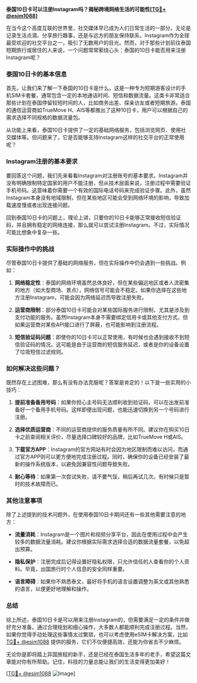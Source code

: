 **泰国10日卡可以注册Instagram吗？揭秘跨境网络生活的可能性[[TG💪+ @esim1088](https://t.me/s/esim1088)]**

在当今这个高度互联的世界里，社交媒体早已成为人们日常生活的一部分。无论是记录生活点滴、分享旅行趣事，还是与远方的朋友保持联系，Instagram作为全球最受欢迎的社交平台之一，吸引了无数用户的目光。然而，对于那些计划前往泰国短期旅行或居住的人来说，一个问题常常萦绕心头：泰国的10日卡能否用来注册Instagram呢？

### 泰国10日卡的基本信息

首先，让我们来了解一下泰国的10日卡是什么。这是一种专为短期游客设计的手机SIM卡套餐，通常包含一定的本地通话时间、短信和数据流量。这类卡非常适合那些计划在泰国停留较短时间的人，比如商务出差、探亲访友或者短期旅游。泰国的通信运营商如TrueMove H、AIS等都推出了这种10日卡，用户可以根据自己的需求选择不同规格的数据流量包。

从功能上来看，泰国10日卡提供了一定的基础网络服务，包括浏览网页、使用社交媒体等。但问题来了，它是否能够支持Instagram这样的社交平台的正常使用呢？

### Instagram注册的基本要求

要回答这个问题，我们先来看看Instagram对注册账号的基本要求。Instagram并没有明确限制特定国家的用户不能注册，但从技术层面来说，注册过程中需要验证手机号码。这意味着你需要一个有效的国际电话号码来完成验证步骤。此外，虽然Instagram本身没有地域限制，但在某些地区可能会受到网络环境的影响，导致加载速度慢或者出现连接问题。

回到泰国10日卡的问题上，理论上讲，只要你的10日卡能够正常接收短信验证码，并且拥有稳定的网络连接，那么就可以尝试注册Instagram。不过，实际情况可能比想象中复杂一些。

### 实际操作中的挑战

尽管泰国10日卡提供了基础的网络服务，但在实际操作中仍会遇到一些挑战。例如：

1. **网络稳定性**：泰国的网络环境虽然总体良好，但在某些偏远地区或者人流密集的地方（如大型商场、景点），网络信号可能会不稳定。如果你选择在这些地方注册Instagram，可能会因为网络延迟而导致注册失败。
   
2. **运营商限制**：部分泰国10日卡可能会对某些国际服务进行限制，尤其是涉及到支付功能的服务。虽然Instagram本身不需要绑定信用卡或其他支付方式，但如果运营商对某些API接口进行了屏蔽，也可能影响到注册流程。

3. **短信验证码问题**：即使你的10日卡可以正常使用，有时候也会遇到接收不到短信验证码的情况。这可能是由于运营商的短信服务延迟，或者是你的设备设置了垃圾短信过滤规则。

### 如何解决这些问题？

既然存在上述困难，那么有没有办法克服呢？答案是肯定的！以下是一些实用的小技巧：

1. **提前准备备用号码**：如果你担心主号码无法顺利收到验证码，可以在出发前准备好一个备用手机号码。这样即便出现问题，也能迅速切换到另一个号码进行注册。

2. **选择优质运营商**：不同的运营商提供的服务质量有所不同。建议你在购买10日卡之前查阅相关评价，尽量选择口碑较好的品牌，比如TrueMove H或AIS。

3. **下载官方APP**：Instagram的官方网站有时会因为地区限制而难以访问，而通过官方APP则可以更方便地完成注册过程。同时，确保你的设备已经安装了最新的操作系统版本，以避免因兼容性问题导致失败。

4. **耐心等待**：如果第一次尝试失败，请不要气馁，稍后再试几次。有时候只是暂时的技术故障而已。

### 其他注意事项

除了上述提到的技术问题外，在使用泰国10日卡期间还有一些其他需要注意的地方：

- **流量消耗**：Instagram是一个图片和视频分享平台，因此在使用过程中会产生较多的数据流量消耗。建议你根据实际需求选择合适的数据流量套餐，以免超出预算。
  
- **隐私保护**：注册完成后记得设置好隐私权限，只允许信任的人查看你的个人资料。毕竟，出国旅行时个人信息的安全同样重要。

- **语言障碍**：如果你不熟悉泰文，最好将手机的语言设置调整为英文或其他熟悉的语言，以便更好地理解和操作。

### 总结

综上所述，泰国10日卡是可以用来注册Instagram的，但需要满足一定的条件并做好充分准备。通过合理规划和细心操作，大多数人都能顺利完成注册过程。当然，如果你觉得手动处理这些事情太过繁琐，也可以考虑使用eSIM卡解决方案，比如[TG💪+ @esim1088](https://t.me/s/esim1088) 提供的服务，它们不仅便捷高效，还能为你省去不少麻烦。

无论你是即将踏上异国旅程的新手，还是已经在泰国生活多年的老手，希望这篇文章能对你有所帮助。记住，科技的力量总能让我们的生活变得更加美好！

[[TG💪+ @esim1088](https://t.me/s/esim1088) ![Image](https://i.postimg.cc/4NQfJmqS/Snipaste-2025-05-13-00-14-12.png)]